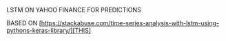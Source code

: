 LSTM ON YAHOO FINANCE FOR PREDICTIONS

BASED ON [https://stackabuse.com/time-series-analysis-with-lstm-using-pythons-keras-library/][THIS]


